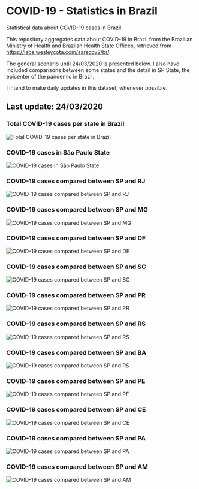 # COVID-19 - Statistics in Brazil

Statistical data about COVID-19 cases in Brazil.

This repository aggregates data about COVID-19 in Brazil from the Brazilian Ministry of Health and Brazilan Health State Offices, retrieved from https://labs.wesleycota.com/sarscov2/br/.

The general scenario until 24/03/2020 is presented below. I also have included comparisons between some states and the detail in SP State, the epicenter of the pandemic in Brazil.

I intend to make daily updates in this dataset, whenever possible.

## Last update: 24/03/2020

### Total COVID-19 cases per state in Brazil
![Total COVID-19 cases per state in Brazil](https://github.com/marcoutojr/COVID-19-Statistics-Brazil/blob/master/Figures/24_03_2020/Total_COVID19_cases_per_state_in_Brazil.png)

### COVID-19 cases in São Paulo State
![COVID-19 cases in São Paulo State](https://github.com/marcoutojr/COVID-19-Statistics-Brazil/blob/master/Figures/24_03_2020/COVID19_cases_per_in_SP.png)

### COVID-19 cases compared between SP and RJ
![COVID-19 cases compared between SP and RJ](https://github.com/marcoutojr/COVID-19-Statistics-Brazil/blob/master/Figures/24_03_2020/COVID19_cases_compared_between_SP_and_RJ.png)

### COVID-19 cases compared between SP and MG
![COVID-19 cases compared between SP and MG](https://github.com/marcoutojr/COVID-19-Statistics-Brazil/blob/master/Figures/24_03_2020/COVID19_cases_compared_between_SP_and_MG.png)

### COVID-19 cases compared between SP and DF
![COVID-19 cases compared between SP and DF](https://github.com/marcoutojr/COVID-19-Statistics-Brazil/blob/master/Figures/24_03_2020/COVID19_cases_compared_between_SP_and_DF.png)

### COVID-19 cases compared between SP and SC
![COVID-19 cases compared between SP and SC](https://github.com/marcoutojr/COVID-19-Statistics-Brazil/blob/master/Figures/24_03_2020/COVID19_cases_compared_between_SP_and_SC.png)

### COVID-19 cases compared between SP and PR
![COVID-19 cases compared between SP and PR](https://github.com/marcoutojr/COVID-19-Statistics-Brazil/blob/master/Figures/24_03_2020/COVID19_cases_compared_between_SP_and_PR.png)

### COVID-19 cases compared between SP and RS
![COVID-19 cases compared between SP and RS](https://github.com/marcoutojr/COVID-19-Statistics-Brazil/blob/master/Figures/24_03_2020/COVID19_cases_compared_between_SP_and_RS.png)

### COVID-19 cases compared between SP and BA
![COVID-19 cases compared between SP and RS](https://github.com/marcoutojr/COVID-19-Statistics-Brazil/blob/master/Figures/24_03_2020/COVID19_cases_compared_between_SP_and_BA.png)

### COVID-19 cases compared between SP and PE
![COVID-19 cases compared between SP and PE](https://github.com/marcoutojr/COVID-19-Statistics-Brazil/blob/master/Figures/24_03_2020/COVID19_cases_compared_between_SP_and_PE.png)

### COVID-19 cases compared between SP and CE
![COVID-19 cases compared between SP and CE](https://github.com/marcoutojr/COVID-19-Statistics-Brazil/blob/master/Figures/24_03_2020/COVID19_cases_compared_between_SP_and_CE.png)

### COVID-19 cases compared between SP and PA
![COVID-19 cases compared between SP and PA](https://github.com/marcoutojr/COVID-19-Statistics-Brazil/blob/master/Figures/24_03_2020/COVID19_cases_compared_between_SP_and_PA.png)

### COVID-19 cases compared between SP and AM
![COVID-19 cases compared between SP and AM](https://github.com/marcoutojr/COVID-19-Statistics-Brazil/blob/master/Figures/24_03_2020/COVID19_cases_compared_between_SP_and_AM.png)
